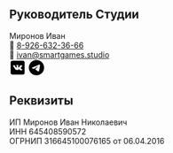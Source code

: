 ## Руководитель Студии

Миронов Иван <br/>
📱 <a href="tel:+79266323666">8-926-632-36-66</a> <br/>
📧 ivan@smartgames.studio <br/>
<a href="https://vk.com/smartgames.studio" target="_blank"><svg xmlns="http://www.w3.org/2000/svg" x="0px" y="0px" width="30" height="30" viewBox="0 0 50 50">
    <path d="M41,4H9C6.24,4,4,6.24,4,9v32c0,2.76,2.24,5,5,5h32c2.76,0,5-2.24,5-5V9C46,6.24,43.76,4,41,4z M37.72,33l-3.73-0.01 c0,0-0.08,0.01-0.21,0.01c-0.3,0-0.92-0.08-1.65-0.58c-1.31-0.91-2.56-3.17-3.55-3.17c-0.07,0-0.13,0.01-0.19,0.03 c-0.86,0.27-1.12,1.13-1.12,2.18c0,0.37-0.26,0.54-0.96,0.54h-1.93c-2.16,0-4.25-0.05-6.6-2.62c-3.46-3.79-6.7-10.53-6.7-10.53 s-0.18-0.39,0.01-0.62c0.18-0.21,0.6-0.23,0.76-0.23c0.04,0,0.06,0,0.06,0h4c0,0,0.37,0.07,0.64,0.27c0.23,0.17,0.35,0.48,0.35,0.48 s0.68,1.32,1.53,2.81c1.43,2.46,2.2,3.28,2.75,3.28c0.09,0,0.18-0.02,0.27-0.07c0.82-0.45,0.58-4.09,0.58-4.09s0.01-1.32-0.42-1.9 c-0.33-0.46-0.96-0.59-1.24-0.63c-0.22-0.03,0.14-0.55,0.62-0.79c0.62-0.3,1.65-0.36,2.89-0.36h0.6c1.17,0.02,1.2,0.14,1.66,0.25 c1.38,0.33,0.91,1.62,0.91,4.71c0,0.99-0.18,2.38,0.53,2.85c0.05,0.03,0.12,0.05,0.21,0.05c0.46,0,1.45-0.59,3.03-3.26 c0.88-1.52,1.56-3.03,1.56-3.03s0.15-0.27,0.38-0.41c0.22-0.13,0.22-0.13,0.51-0.13h0.03c0.32,0,3.5-0.03,4.2-0.03h0.08 c0.67,0,1.28,0.01,1.39,0.42c0.16,0.62-0.49,1.73-2.2,4.03c-2.82,3.77-3.14,3.49-0.8,5.67c2.24,2.08,2.7,3.09,2.78,3.22 C39.68,32.88,37.72,33,37.72,33z"></path>
</svg></a>
<a href="https://t.me/smartgamesstudio" target="_blank"><svg xmlns="http://www.w3.org/2000/svg" x="0px" y="0px" width="30" height="30" viewBox="0 0 50 50">
<path d="M25,2c12.703,0,23,10.297,23,23S37.703,48,25,48S2,37.703,2,25S12.297,2,25,2z M32.934,34.375	c0.423-1.298,2.405-14.234,2.65-16.783c0.074-0.772-0.17-1.285-0.648-1.514c-0.578-0.278-1.434-0.139-2.427,0.219	c-1.362,0.491-18.774,7.884-19.78,8.312c-0.954,0.405-1.856,0.847-1.856,1.487c0,0.45,0.267,0.703,1.003,0.966	c0.766,0.273,2.695,0.858,3.834,1.172c1.097,0.303,2.346,0.04,3.046-0.395c0.742-0.461,9.305-6.191,9.92-6.693	c0.614-0.502,1.104,0.141,0.602,0.644c-0.502,0.502-6.38,6.207-7.155,6.997c-0.941,0.959-0.273,1.953,0.358,2.351	c0.721,0.454,5.906,3.932,6.687,4.49c0.781,0.558,1.573,0.811,2.298,0.811C32.191,36.439,32.573,35.484,32.934,34.375z"></path>
</svg></a>

## Реквизиты
ИП Миронов Иван Николаевич <br/>
ИНН 645408590572 <br/>
ОГРНИП 316645100076165 от 06.04.2016
